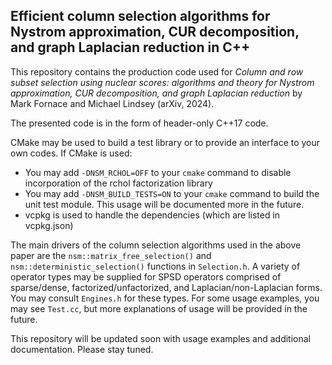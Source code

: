 ## Efficient column selection algorithms for Nystrom approximation, CUR decomposition, and graph Laplacian reduction in C++

This repository contains the production code used for *Column and row subset selection using nuclear scores: algorithms and theory for Nystrom approximation, CUR decomposition, and graph Laplacian reduction* by Mark Fornace and Michael Lindsey (arXiv, 2024). 

The presented code is in the form of header-only C++17 code. 

CMake may be used to build a test library or to provide an interface to your own codes. If CMake is used:
- You may add `-DNSM_RCHOL=OFF` to your `cmake` command to disable incorporation of the rchol factorization library
- You may add `-DNSM_BUILD_TESTS=ON` to your `cmake` command to build the unit test module. This usage will be documented more in the future.
- vcpkg is used to handle the dependencies (which are listed in vcpkg.json)

The main drivers of the column selection algorithms used in the above paper are the `nsm::matrix_free_selection()` and `nsm::deterministic_selection()` functions in `Selection.h`. A variety of operator types may be supplied for SPSD operators comprised of sparse/dense, factorized/unfactorized, and Laplacian/non-Laplacian forms. You may consult `Engines.h` for these types. For some usage examples, you may see `Test.cc`, but more explanations of usage will be provided in the future.

This repository will be updated soon with usage examples and additional documentation. Please stay tuned.


<!-- 
```bash
cmake
ninja
```

```bash

``` -->
